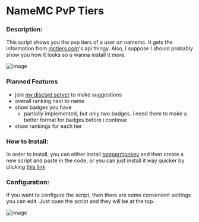 # NameMC PvP Tiers

### Description:
This script shows you the pvp tiers of a user on namemc. It gets the information from [mctiers.com](mctiers.com)'s api thingy. Also, I suppose I should probably show you how it looks so u wanna install it more.

![image](https://github.com/AlphaLeoli/NameMC-PvP-Tiers/assets/111104533/7fa0155c-782a-4c7f-ab41-1937f473d689)


### Planned Features
- join [my discord server](https://discord.gg/hZNyQE3nJy) to make suggestions
- overall ranking next to name
- show badges you have
    - partially implemented, but only two badges. i need them to make a better format for badges before i continue
- show rankings for each tier

### How to Install:
In order to install, you can either install [tampermonkey](https://www.tampermonkey.net) and then create a new script and paste in the code, or you can just install it way quicker by clicking [this link](https://greasyfork.org/en/scripts/499332-namemc-pvp-tiers-display)

### Configuration:
If you want to configure the script, then there are some convenient settings you can edit. Just open the script and they will be at the top.

![image](https://github.com/AlphaLeoli/NameMC-PvP-Tiers/assets/111104533/5bbd9c2e-6f5c-409d-a22e-8d16c78aee0e)
